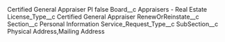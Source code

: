 <?xml version="1.0" encoding="UTF-8"?>
<CustomMetadata xmlns="http://soap.sforce.com/2006/04/metadata" xmlns:xsi="http://www.w3.org/2001/XMLSchema-instance" xmlns:xsd="http://www.w3.org/2001/XMLSchema">
    <label>Certified General Appraiser PI</label>
    <protected>false</protected>
    <values>
        <field>Board__c</field>
        <value xsi:type="xsd:string">Appraisers - Real Estate</value>
    </values>
    <values>
        <field>License_Type__c</field>
        <value xsi:type="xsd:string">Certified General Appraiser</value>
    </values>
    <values>
        <field>RenewOrReinstate__c</field>
        <value xsi:nil="true"/>
    </values>
    <values>
        <field>Section__c</field>
        <value xsi:type="xsd:string">Personal Information</value>
    </values>
    <values>
        <field>Service_Request_Type__c</field>
        <value xsi:nil="true"/>
    </values>
    <values>
        <field>SubSection__c</field>
        <value xsi:type="xsd:string">Physical Address,Mailing Address</value>
    </values>
</CustomMetadata>
